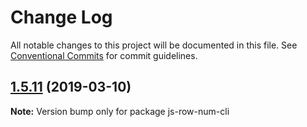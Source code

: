 # Change Log

All notable changes to this project will be documented in this file.
See [Conventional Commits](https://conventionalcommits.org) for commit guidelines.

## [1.5.11](https://gitlab.com/codsen/codsen/compare/js-row-num-cli@1.5.10...js-row-num-cli@1.5.11) (2019-03-10)

**Note:** Version bump only for package js-row-num-cli
